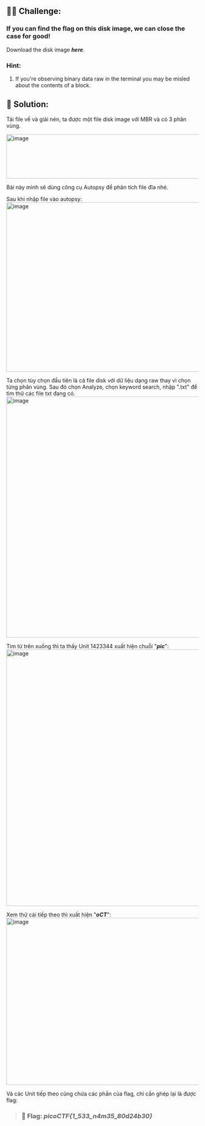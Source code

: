 ## 🕵️‍♂️ Challenge:
### If you can find the flag on this disk image, we can close the case for good!
Download the disk image ***here***.
### Hint:
1. If you're observing binary data raw in the terminal you may be misled about the contents of a block.  
## 📝 Solution:
Tải file về và giải nén, ta được một file disk image với MBR và có 3 phân vùng.  

<img width="831" height="116" alt="image" src="https://github.com/user-attachments/assets/ec6ea13a-58e6-4ad7-9242-e3fb15c9bef0" />

Bài này mình sẽ dùng công cụ Autopsy để phân tích file đĩa nhé.  

Sau khi nhập file vào autopsy:  
<img width="703" height="444" alt="image" src="https://github.com/user-attachments/assets/95d80ebe-a602-43ac-abfc-b201a5eb1c6d" />

Ta chọn tùy chọn đầu tiên là cả file disk với dữ liệu dạng raw thay vì chọn từng phân vùng. Sau đó chọn Analyze, chọn keyword search, nhập ".txt" để tìm thử các file txt đang có.  
<img width="882" height="631" alt="image" src="https://github.com/user-attachments/assets/dde0a6e9-de0e-40db-9385-4be08288d637" />

Tìm từ trên xuống thì ta thấy Unit 1423344 xuất hiện chuỗi "***pic***":  
<img width="1483" height="672" alt="image" src="https://github.com/user-attachments/assets/122ba941-d627-45c1-a31c-9c2910261e95" />

Xem thử cái tiếp theo thì xuất hiện "***oCT***":  
<img width="1177" height="438" alt="image" src="https://github.com/user-attachments/assets/aa34c458-728e-4966-8571-4eef13718857" />

Và các Unit tiếp theo cũng chứa các phần của flag, chỉ cần ghép lại là được flag:  

>### 🎯 Flag: ***picoCTF{1_533_n4m35_80d24b30}***
